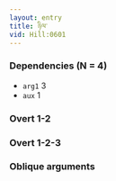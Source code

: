 ```yaml
---
layout: entry
title: ཉིལ་
vid: Hill:0601
---
```

### Dependencies (N = 4)
* `arg1` 3
* `aux` 1


### Overt 1-2


### Overt 1-2-3


### Oblique arguments
